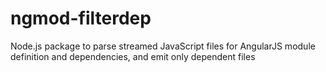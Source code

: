 # ngmod-filterdep
Node.js package to parse streamed JavaScript files for AngularJS module definition and dependencies, and emit only dependent files
